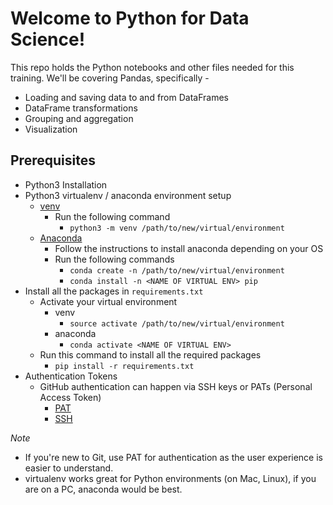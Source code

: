 # Welcome to Python for Data Science!

This repo holds the Python notebooks and other files needed for this training. 
We'll be covering Pandas, specifically -
* Loading and saving data to and from DataFrames
* DataFrame transformations
* Grouping and aggregation
* Visualization

## Prerequisites

* Python3 Installation
* Python3 virtualenv / anaconda environment setup
    * [venv](https://docs.python.org/3/library/venv.html)
        * Run the following command
            * `python3 -m venv /path/to/new/virtual/environment`
    * [Anaconda](https://docs.anaconda.com/anaconda/install/)
        * Follow the instructions to install anaconda depending on your OS
        * Run the following commands
            * `conda create -n /path/to/new/virtual/environment`
            * `conda install -n <NAME OF VIRTUAL ENV> pip`
* Install all the packages in `requirements.txt`
    * Activate your virtual environment
        * venv
            * `source activate /path/to/new/virtual/environment`
        * anaconda
            * `conda activate <NAME OF VIRTUAL ENV>`
    * Run this command to install all the required packages
        * `pip install -r requirements.txt`
* Authentication Tokens
    * GitHub authentication can happen via SSH keys or PATs (Personal Access Token)
        * [PAT](https://docs.github.com/en/github/authenticating-to-github/creating-a-personal-access-token)
        * [SSH](https://docs.github.com/en/enterprise/2.15/user/articles/generating-a-new-ssh-key-and-adding-it-to-the-ssh-agent)

*Note* 
* If you're new to Git, use PAT for authentication as the user experience is easier to understand. 
* virtualenv works great for Python environments (on Mac, Linux), if you are on a PC, anaconda would be best. 
